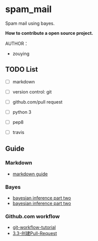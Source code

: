 # spam_mail
Spam mail using bayes.

**How to contribute a open source project.**


AUTHOR：
- zouying

## TODO List ##
- [ ] markdown
- [ ] version control: git
- [ ] github.com/pull request
- [ ] python 3
- [ ] pep8
- [ ] travis


## Guide ##

### Markdown ###
- [markdown guide](https://github.com/Melo618/Simple-Markdown-Guide)

### Bayes ###
- [bayesian inference part two](http://www.ruanyifeng.com/blog/2011/08/bayesian_inference_part_one.html)
- [bayesian inference part two](http://www.ruanyifeng.com/blog/2011/08/bayesian_inference_part_two.html)

### Github.com workflow ###
- [git-workflow-tutorial](https://github.com/xirong/my-git/blob/master/git-workflow-tutorial.md)
- [3.3-创建Pull-Request](https://github.com/geeeeeeeeek/git-recipes/wiki/3.3-%E5%88%9B%E5%BB%BAPull-Request)